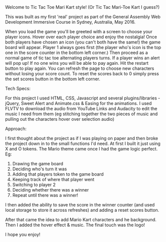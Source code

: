 Welcome to Tic Tac Toe Mari Kart style! (Or Tic Tac Mari-Toe Kart I guess?)

This was built as my first 'real' project as part of the General Assembly Web Development Immersive Course in Sydney, Australia, May 2016.

When you load the game you'll be greeted with a screen to choose your player icons.
Hover over each player choice and enjoy the nostalgia!
Once both players have chosen an icon (you can't both have the same!) the game board will appear.
Player 1 always goes first (the player who's icon is the top one in the score counter in the bottom left corner.)
Then proceed as a normal game of tic tac toe alternating players turns.
If a player wins an alert will pop up! If no one wins you will be able to pay again.
Hit the restart button to play again.
You can refresh the page to choose new characters without losing your score count. To reset the scores back to 0 simply
press the set scores button in the bottom left corner.

Tech Specs:

For this project I used HTML, CSS, Javascript and several plugins/libraries - jQuery, Sweet Alert and Animate.css & Easing for the animations.
I used FLVTV to download the audio from YouTube Links and Audacity to edit the music I need from them (eg stitching together the two pieces of music
  and pulling out the characters hover over selection audio)

Approach:

I first thought about the project as if I was playing on paper and then broke the project down in to the small functions I'd need. At first I built it just using X and O tokens. The Mario theme came once I had the game logic perfect. Eg:
  1) Drawing the game board
  2) Deciding who's turn it was
  3) Adding that players token to the game board
  4) Keeping track of where that player went
  5) Switching to player 2
  6) Deciding whether there was a winner
  7) Repeat until there was a winner!

I then added the ability to save the score in the winner counter (and used local storage to store it across refreshes) and adding a reset scores button.

After that came the idea to add Mario Kart characters and he background. Then I added the hover effect & music. The final touch was the logo!

I hope you enjoy!
